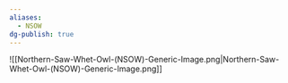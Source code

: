 ```yaml
---
aliases:
  - NSOW
dg-publish: true
---
```

![[Northern-Saw-Whet-Owl-(NSOW)-Generic-Image.png|Northern-Saw-Whet-Owl-(NSOW)-Generic-Image.png]]